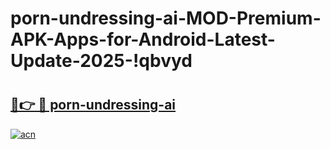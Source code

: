 # porn-undressing-ai-MOD-Premium-APK-Apps-for-Android-Latest-Update-2025-!qbvyd

# <h2><a href="https://7kisoc.esa.edu.pl?title=porn-undressing-ai&ref=qbvyd">🔗👉 🔴 porn-undressing-ai</a></h2>

[![acn](https://github.com/user-attachments/assets/0f9c940e-d8b0-45ae-aac7-cd30a18b3e1c)](https://7kisoc.esa.edu.pl?title=porn-undressing-ai&ref=qbvyd)

